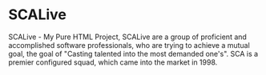 # SCALive
SCALive -  My Pure HTML Project, SCALive are a group of proficient and accomplished software professionals, who are trying to achieve a mutual goal, the goal of "Casting talented into the most demanded one's". SCA is a premier configured squad, which came  into the market in 1998. 
